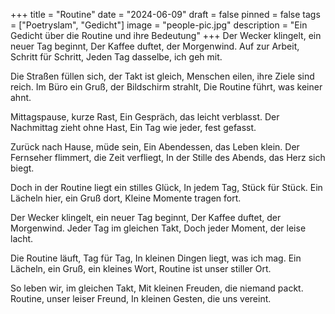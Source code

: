 +++
title = "Routine"
date = "2024-06-09"
draft = false
pinned = false
tags = ["Poetryslam", "Gedicht"]
image = "people-pic.jpg"
description = "Ein Gedicht über die Routine und ihre Bedeutung"
+++
Der Wecker klingelt, ein neuer Tag beginnt,
Der Kaffee duftet, der Morgenwind.
Auf zur Arbeit, Schritt für Schritt,
Jeden Tag dasselbe, ich geh mit.

Die Straßen füllen sich, der Takt ist gleich,
Menschen eilen, ihre Ziele sind reich.
Im Büro ein Gruß, der Bildschirm strahlt,
Die Routine führt, was keiner ahnt.

Mittagspause, kurze Rast,
Ein Gespräch, das leicht verblasst.
Der Nachmittag zieht ohne Hast,
Ein Tag wie jeder, fest gefasst.

Zurück nach Hause, müde sein,
Ein Abendessen, das Leben klein.
Der Fernseher flimmert, die Zeit verfliegt,
In der Stille des Abends, das Herz sich biegt.

Doch in der Routine liegt ein stilles Glück,
In jedem Tag, Stück für Stück.
Ein Lächeln hier, ein Gruß dort,
Kleine Momente tragen fort.

Der Wecker klingelt, ein neuer Tag beginnt,
Der Kaffee duftet, der Morgenwind.
Jeder Tag im gleichen Takt,
Doch jeder Moment, der leise lacht.

Die Routine läuft, Tag für Tag,
In kleinen Dingen liegt, was ich mag.
Ein Lächeln, ein Gruß, ein kleines Wort,
Routine ist unser stiller Ort.

So leben wir, im gleichen Takt,
Mit kleinen Freuden, die niemand packt.
Routine, unser leiser Freund,
In kleinen Gesten, die uns vereint.